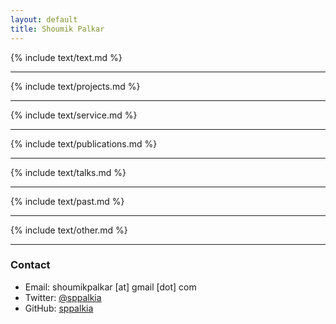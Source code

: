```yaml
---
layout: default
title: Shoumik Palkar
---
```



{% include text/text.md %}
<hr>
{% include text/projects.md %}
<hr>

{% include text/service.md %}
<hr>
{% include text/publications.md %}
<hr>
{% include text/talks.md %}
<hr>
{% include text/past.md %}
<hr>
{% include text/other.md %}
<hr>

### Contact

* Email: shoumikpalkar [at] gmail [dot] com
* Twitter: [@sppalkia](https://www.twitter.com/sppalkia)
* GitHub: [sppalkia](https://github.com/sppalkia)
